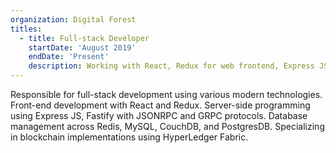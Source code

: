 ```yaml
---
organization: Digital Forest
titles:
  - title: Full-stack Developer
    startDate: 'August 2019'
    endDate: 'Present'
    description: Working with React, Redux for web frontend, Express JS, Fastify, JSONRPC, and GRPC for server-side development. Using Redis, MySQL, CouchDB, and PostgresDB for database solutions. Implementing blockchain solutions with HyperLedger Fabric.
---
```


Responsible for full-stack development using various modern technologies. Front-end development with React and Redux. Server-side programming using Express JS, Fastify with JSONRPC and GRPC protocols. Database management across Redis, MySQL, CouchDB, and PostgresDB. Specializing in blockchain implementations using HyperLedger Fabric.
